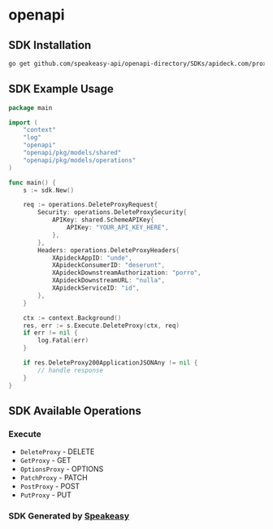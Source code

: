 # openapi

<!-- Start SDK Installation -->
## SDK Installation

```bash
go get github.com/speakeasy-api/openapi-directory/SDKs/apideck.com/proxy/9.1.0/go
```
<!-- End SDK Installation -->

## SDK Example Usage
<!-- Start SDK Example Usage -->
```go
package main

import (
    "context"
    "log"
    "openapi"
    "openapi/pkg/models/shared"
    "openapi/pkg/models/operations"
)

func main() {
    s := sdk.New()

    req := operations.DeleteProxyRequest{
        Security: operations.DeleteProxySecurity{
            APIKey: shared.SchemeAPIKey{
                APIKey: "YOUR_API_KEY_HERE",
            },
        },
        Headers: operations.DeleteProxyHeaders{
            XApideckAppID: "unde",
            XApideckConsumerID: "deserunt",
            XApideckDownstreamAuthorization: "porro",
            XApideckDownstreamURL: "nulla",
            XApideckServiceID: "id",
        },
    }

    ctx := context.Background()
    res, err := s.Execute.DeleteProxy(ctx, req)
    if err != nil {
        log.Fatal(err)
    }

    if res.DeleteProxy200ApplicationJSONAny != nil {
        // handle response
    }
}
```
<!-- End SDK Example Usage -->

<!-- Start SDK Available Operations -->
## SDK Available Operations


### Execute

* `DeleteProxy` - DELETE
* `GetProxy` - GET
* `OptionsProxy` - OPTIONS
* `PatchProxy` - PATCH
* `PostProxy` - POST
* `PutProxy` - PUT
<!-- End SDK Available Operations -->

### SDK Generated by [Speakeasy](https://docs.speakeasyapi.dev/docs/using-speakeasy/client-sdks)
